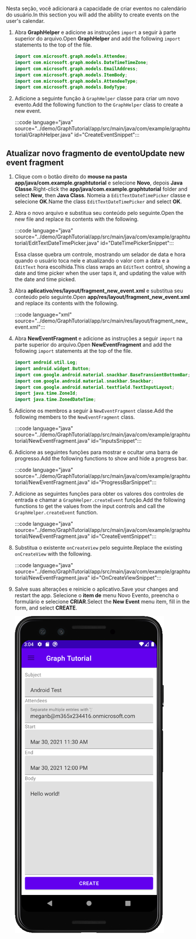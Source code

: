 <!-- markdownlint-disable MD002 MD041 -->

<span data-ttu-id="cfe95-101">Nesta seção, você adicionará a capacidade de criar eventos no calendário do usuário.</span><span class="sxs-lookup"><span data-stu-id="cfe95-101">In this section you will add the ability to create events on the user's calendar.</span></span>

1. <span data-ttu-id="cfe95-102">Abra **GraphHelper** e adicione as instruções `import` a seguir à parte superior do arquivo.</span><span class="sxs-lookup"><span data-stu-id="cfe95-102">Open **GraphHelper** and add the following `import` statements to the top of the file.</span></span>

    ```java
    import com.microsoft.graph.models.Attendee;
    import com.microsoft.graph.models.DateTimeTimeZone;
    import com.microsoft.graph.models.EmailAddress;
    import com.microsoft.graph.models.ItemBody;
    import com.microsoft.graph.models.AttendeeType;
    import com.microsoft.graph.models.BodyType;
    ```

1. <span data-ttu-id="cfe95-103">Adicione a seguinte função à `GraphHelper` classe para criar um novo evento.</span><span class="sxs-lookup"><span data-stu-id="cfe95-103">Add the following function to the `GraphHelper` class to create a new event.</span></span>

    :::code language="java" source="../demo/GraphTutorial/app/src/main/java/com/example/graphtutorial/GraphHelper.java" id="CreateEventSnippet":::

## <a name="update-new-event-fragment"></a><span data-ttu-id="cfe95-104">Atualizar novo fragmento de evento</span><span class="sxs-lookup"><span data-stu-id="cfe95-104">Update new event fragment</span></span>

1. <span data-ttu-id="cfe95-105">Clique com o botão direito do **mouse na pasta app/java/com.example.graphtutorial** e selecione **Novo**, depois **Java Classe**.</span><span class="sxs-lookup"><span data-stu-id="cfe95-105">Right-click the **app/java/com.example.graphtutorial** folder and select **New**, then **Java Class**.</span></span> <span data-ttu-id="cfe95-106">Nomeia a `EditTextDateTimePicker` classe e selecione **OK**.</span><span class="sxs-lookup"><span data-stu-id="cfe95-106">Name the class `EditTextDateTimePicker` and select **OK**.</span></span>

1. <span data-ttu-id="cfe95-107">Abra o novo arquivo e substitua seu conteúdo pelo seguinte.</span><span class="sxs-lookup"><span data-stu-id="cfe95-107">Open the new file and replace its contents with the following.</span></span>

    :::code language="java" source="../demo/GraphTutorial/app/src/main/java/com/example/graphtutorial/EditTextDateTimePicker.java" id="DateTimePickerSnippet":::

    <span data-ttu-id="cfe95-108">Essa classe quebra um controle, mostrando um selador de data e hora quando o usuário toca nele e atualizando o valor com a data e a `EditText` hora escolhida.</span><span class="sxs-lookup"><span data-stu-id="cfe95-108">This class wraps an `EditText` control, showing a date and time picker when the user taps it, and updating the value with the date and time picked.</span></span>

1. <span data-ttu-id="cfe95-109">Abra **aplicativo/res/layout/fragment_new_event.xml** e substitua seu conteúdo pelo seguinte.</span><span class="sxs-lookup"><span data-stu-id="cfe95-109">Open **app/res/layout/fragment_new_event.xml** and replace its contents with the following.</span></span>

    :::code language="xml" source="../demo/GraphTutorial/app/src/main/res/layout/fragment_new_event.xml":::

1. <span data-ttu-id="cfe95-110">Abra **NewEventFragment** e adicione as instruções a seguir `import` na parte superior do arquivo.</span><span class="sxs-lookup"><span data-stu-id="cfe95-110">Open **NewEventFragment** and add the following `import` statements at the top of the file.</span></span>

    ```java
    import android.util.Log;
    import android.widget.Button;
    import com.google.android.material.snackbar.BaseTransientBottomBar;
    import com.google.android.material.snackbar.Snackbar;
    import com.google.android.material.textfield.TextInputLayout;
    import java.time.ZoneId;
    import java.time.ZonedDateTime;
    ```

1. <span data-ttu-id="cfe95-111">Adicione os membros a seguir à `NewEventFragment` classe.</span><span class="sxs-lookup"><span data-stu-id="cfe95-111">Add the following members to the `NewEventFragment` class.</span></span>

    :::code language="java" source="../demo/GraphTutorial/app/src/main/java/com/example/graphtutorial/NewEventFragment.java" id="InputsSnippet":::

1. <span data-ttu-id="cfe95-112">Adicione as seguintes funções para mostrar e ocultar uma barra de progresso.</span><span class="sxs-lookup"><span data-stu-id="cfe95-112">Add the following functions to show and hide a progress bar.</span></span>

    :::code language="java" source="../demo/GraphTutorial/app/src/main/java/com/example/graphtutorial/NewEventFragment.java" id="ProgressBarSnippet":::

1. <span data-ttu-id="cfe95-113">Adicione as seguintes funções para obter os valores dos controles de entrada e chamar a `GraphHelper.createEvent` função.</span><span class="sxs-lookup"><span data-stu-id="cfe95-113">Add the following functions to get the values from the input controls and call the `GraphHelper.createEvent` function.</span></span>

    :::code language="java" source="../demo/GraphTutorial/app/src/main/java/com/example/graphtutorial/NewEventFragment.java" id="CreateEventSnippet":::

1. <span data-ttu-id="cfe95-114">Substitua o existente `onCreateView` pelo seguinte.</span><span class="sxs-lookup"><span data-stu-id="cfe95-114">Replace the existing `onCreateView` with the following.</span></span>

    :::code language="java" source="../demo/GraphTutorial/app/src/main/java/com/example/graphtutorial/NewEventFragment.java" id="OnCreateViewSnippet":::

1. <span data-ttu-id="cfe95-115">Salve suas alterações e reinicie o aplicativo.</span><span class="sxs-lookup"><span data-stu-id="cfe95-115">Save your changes and restart the app.</span></span> <span data-ttu-id="cfe95-116">Selecione o **item de** menu Novo Evento, preencha o formulário e selecione **CRIAR**.</span><span class="sxs-lookup"><span data-stu-id="cfe95-116">Select the **New Event** menu item, fill in the form, and select **CREATE**.</span></span>

    ![Uma captura de tela do formulário de evento create no aplicativo](images/create-event.png)
